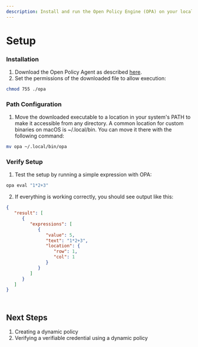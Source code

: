 ```yaml
---
description: Install and run the Open Policy Engine (OPA) on your local machine
---
```


# Setup

### Installation

1. Download the Open Policy Agent as described [here](https://www.openpolicyagent.org/docs/latest/#1-download-opa).
2. Set the permissions of the downloaded file to allow execution:

```bash
chmod 755 ./opa
```

### Path Configuration

1. Move the downloaded executable to a location in your system's PATH to make it accessible from any directory. A common location for custom binaries on macOS is \~/.local/bin. You can move it there with the following command:

```bash
mv opa ~/.local/bin/opa
```

### Verify Setup

1. Test the setup by running a simple expression with OPA:

```bash
opa eval "1*2+3"
```

2. If everything is working correctly, you should see output like this:

```json
{
   "result": [
      {
         "expressions": [
            {
               "value": 5,
               "text": "1*2+3",
               "location": {
                  "row": 1,
                  "col": 1
               }
            }
         ]
      }
   ]
}
```

\
Next Steps
----------

1. Creating a dynamic policy
2. Verifying a verifiable credential using a dynamic policy
